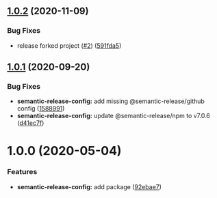 ## [1.0.2](https://github.com/catchfashion/node-standard/compare/semantic-release-config-v1.0.1...semantic-release-config-v1.0.2) (2020-11-09)


### Bug Fixes

* release forked project ([#2](https://github.com/catchfashion/node-standard/issues/2)) ([591fda5](https://github.com/catchfashion/node-standard/commit/591fda544546fa7b5141b224cc2e16161626685c))

## [1.0.1](https://github.com/catchfashion/node-standard/compare/semantic-release-config-v1.0.0...semantic-release-config-v1.0.1) (2020-09-20)


### Bug Fixes

* **semantic-release-config:** add missing @semantic-release/github config ([1588991](https://github.com/catchfashion/node-standard/commit/1588991c415ec2237d7e86671b59ede48836d099))
* **semantic-release-config:** update @semantic-release/npm to v7.0.6 ([d41ec7f](https://github.com/catchfashion/node-standard/commit/d41ec7f7cc05c66ecfd985a53d90dd4e181d3b35))

# 1.0.0 (2020-05-04)


### Features

* **semantic-release-config:** add package ([92ebae7](https://github.com/catchfashion/node-standard/commit/92ebae78a20051a0c56643c6ba451bbd0e92766e))
